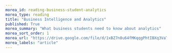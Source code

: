 ```yaml
---
morea_id: reading-business-student-analytics
morea_type: reading
title: "Business Intelligence and Analytics"
published: True
morea_summary: "What business students need to know about analytics"
morea_sort_order: 1
morea_url: "https://drive.google.com/file/d/1xBZ7n0u64fMKqqgPhtIBXq3VaTPXRyK-/view?usp=sharing"
morea_labels: "article"
---
```

